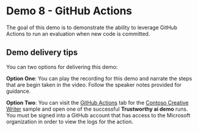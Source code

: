 # Demo 8 - GitHub Actions

The goal of this demo is to demonstrate the ability to leverage GitHub Actions to run an evaluation when new code is committed.

## Demo delivery tips

You can two options for delivering this demo:

**Option One**: You can play the recording for this demo and narrate the steps that are begin taken in the video. Follow the speaker notes provided for guidance.

**Option Two**: You can visit the [GitHub Actions](https://github.com/Azure-Samples/contoso-creative-writer/actions) tab for the [Contoso Creative Writer](https://github.com/Azure-Samples/contoso-creative-writer/tree/trustworthy-ai-demo) sample and open one of the successful **Trustworthy ai demo** runs. You must be signed into a GitHub account that has access to the Microsoft organization in order to view the logs for the action.